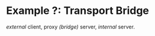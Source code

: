 # Example ?: Transport Bridge

*external* client, proxy *(bridge)* server, *internal* server.













